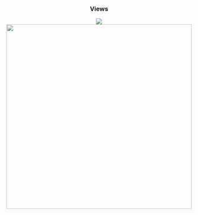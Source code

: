 <div align="center">
  <h3 style="text-align: center;" >Views</h3>
  <img src="https://profile-counter.glitch.me/g/count.svg?"  />
</div>

<div align="center">
  <img height="500" src="https://spotify-recently-played-readme.vercel.app/api?user=3cegtc30jh0kq6y775lu5mcsp"  />
 
</div>

